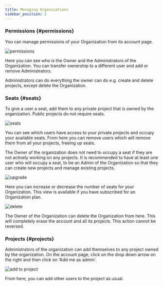 ```yaml
---
title: Managing Organizations
sidebar_position: 2
---
```


### Permissions {#permissions}

You can manage permissions of your Organization from its account page.

![permissions](/images/user-manual/organizations/permissions.png)

Here you can see who is the Owner and the Administrators of the Organization. You can transfer ownership to a different user and add or remove Administrators.

Administrators can do everything the owner can do e.g. create and delete projects, except delete the Organization.

### Seats {#seats}

To give a user a seat, add them to any private project that is owned by the organization. Public projects do not require seats.

![seats](/images/user-manual/organizations/seats.png)

You can see which users have access to your private projects and occupy your available seats. From here you can remove users which will remove them from all your projects, freeing up seats.

The Owner of the organization does not need to occupy a seat if they are not actively working on any projects. It is recommended to have at least one user who will occupy a seat, to be an Admin of the Organization so that they can create new projects and manage existing projects.

![upgrade](/images/user-manual/organizations/upgrade.png)

Here you can increase or decrease the number of seats for your Organization. This view is available if you have subscribed for an Organization plan.

![delete](/images/user-manual/organizations/delete.png)

The Owner of the Organization can delete the Organization from here. This will completely erase the account and all its projects. This action cannot be reversed.

### Projects {#projects}

Administrators of the organization can add themselves to any project owned by the organization. On the account page, click on the drop down arrow on the right and then click on 'Add me as admin'.

![add to project](/images/user-manual/organizations/add-to-project.png)

From here, you can add other users to the project as usual.
